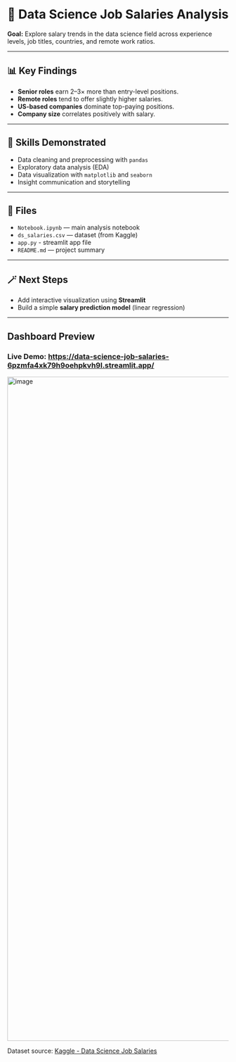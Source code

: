 # 💼 Data Science Job Salaries Analysis

**Goal:** Explore salary trends in the data science field across experience levels, job titles, countries, and remote work ratios.

---

## 📊 Key Findings
- **Senior roles** earn 2–3× more than entry-level positions.
- **Remote roles** tend to offer slightly higher salaries.
- **US-based companies** dominate top-paying positions.
- **Company size** correlates positively with salary.

---

## 🧠 Skills Demonstrated
- Data cleaning and preprocessing with `pandas`
- Exploratory data analysis (EDA)
- Data visualization with `matplotlib` and `seaborn`
- Insight communication and storytelling

---

## 📂 Files
- `Notebook.ipynb` — main analysis notebook
- `ds_salaries.csv` — dataset (from Kaggle)
- `app.py` - streamlit app file
- `README.md` — project summary

---

## 🪄 Next Steps
- Add interactive visualization using **Streamlit**
- Build a simple **salary prediction model** (linear regression)

---

## Dashboard Preview
### Live Demo: https://data-science-job-salaries-6pzmfa4xk79h9oehpkvh9l.streamlit.app/
<img width="2258" height="1510" alt="image" src="https://github.com/user-attachments/assets/c3298151-be5e-48f9-bf02-074d7dec40fc" />


Dataset source: [Kaggle - Data Science Job Salaries](https://www.kaggle.com/datasets/ruchi798/data-science-job-salaries)
